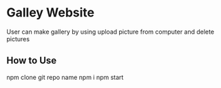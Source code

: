 # Galley Website
User can make gallery by using upload picture from computer and delete pictures 

## How to Use 

npm clone git repo name 
npm i 
npm start

